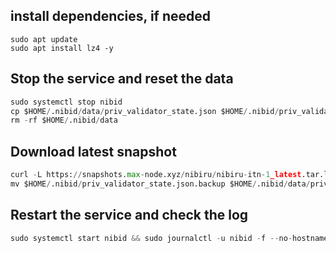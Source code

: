 
## install dependencies, if needed
```pyton
sudo apt update
sudo apt install lz4 -y
```
## Stop the service and reset the data
```python
sudo systemctl stop nibid
cp $HOME/.nibid/data/priv_validator_state.json $HOME/.nibid/priv_validator_state.json.backup
rm -rf $HOME/.nibid/data
```
## Download latest snapshot
```python
curl -L https://snapshots.max-node.xyz/nibiru/nibiru-itn-1_latest.tar.lz4 | tar -Ilz4 -xf - -C $HOME/.nibid
mv $HOME/.nibid/priv_validator_state.json.backup $HOME/.nibid/data/priv_validator_state.json
```
## Restart the service and check the log
```python
sudo systemctl start nibid && sudo journalctl -u nibid -f --no-hostname -o cat
```
